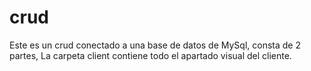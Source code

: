 # crud
Este es un crud conectado a una base de datos de MySql, consta de 2 partes, La carpeta client contiene todo el apartado visual del cliente.

